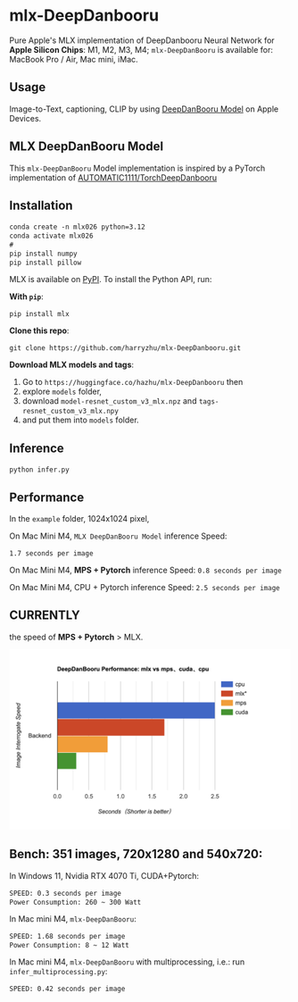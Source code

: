 # mlx-DeepDanbooru

Pure Apple's MLX implementation of DeepDanbooru Neural Network for __Apple Silicon Chips__: M1, M2, M3, M4; 
`mlx-DeepDanBooru` is available for: MacBook Pro / Air, Mac mini, iMac.

## Usage

Image-to-Text, captioning, CLIP by using [DeepDanBooru Model](https://github.com/KichangKim/DeepDanbooru) on Apple Devices.

## MLX DeepDanBooru Model 

This `mlx-DeepDanBooru` Model implementation is inspired by a PyTorch implementation of [AUTOMATIC1111/TorchDeepDanbooru](https://github.com/AUTOMATIC1111/TorchDeepDanbooru)


## Installation

```
conda create -n mlx026 python=3.12
conda activate mlx026
#
pip install numpy
pip install pillow
```

MLX is available on [PyPI](https://pypi.org/project/mlx/). To install the Python API, run:

**With `pip`**:

```
pip install mlx
```

**Clone this repo**:

```
git clone https://github.com/harryzhu/mlx-DeepDanbooru.git
```

**Download MLX models and tags**:

 1) Go to `https://huggingface.co/hazhu/mlx-DeepDanbooru` then 
 2) explore `models` folder,
 3) download `model-resnet_custom_v3_mlx.npz` and `tags-resnet_custom_v3_mlx.npy`
 4) and put them into `models` folder.

## Inference

```
python infer.py
```


## Performance

In the `example` folder, 1024x1024 pixel, 

On Mac Mini M4, `MLX DeepDanBooru Model` inference Speed:

```
1.7 seconds per image
```

On Mac Mini M4, __MPS + Pytorch__ inference Speed: `0.8 seconds per image` 

On Mac Mini M4, CPU + Pytorch inference Speed: `2.5 seconds per image`

## CURRENTLY  

the speed of __MPS + Pytorch__ > MLX.

![Performance Bar Chart](/example/mlx-performance.png)

## Bench: 351 images, 720x1280 and 540x720:

In Windows 11, Nvidia RTX 4070 Ti, CUDA+Pytorch:

```
SPEED: 0.3 seconds per image
Power Consumption: 260 ~ 300 Watt
```

In Mac mini M4, `mlx-DeepDanBooru`:

```
SPEED: 1.68 seconds per image 
Power Consumption: 8 ~ 12 Watt
```

In Mac mini M4, `mlx-DeepDanBooru` with multiprocessing, i.e.: run `infer_multiprocessing.py`:

```
SPEED: 0.42 seconds per image 
```






